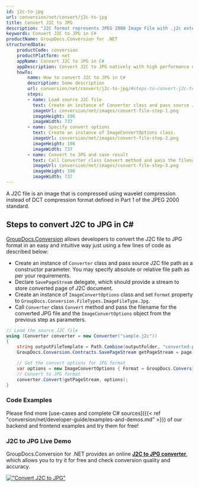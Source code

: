 ```yaml
---
id: j2c-to-jpg
url: conversion/net/convert/j2c-to-jpg
title: Convert J2C to JPG
description: "J2C format represents JPEG 2000 Image File with .j2c extension. Learn how to convert J2C to JPG file programmatically in C# language using GroupDocs.Conversion for .NET library."
keywords: Convert J2C to JPG in C#
productName: GroupDocs.Conversion for .NET
structuredData:
    productCode: conversion
    productPlatform: net
    appName: Convert J2C to JPG in C#
    appDescription: Convert J2C to JPG natively with high performance using C# language and server side GroupDocs.Conversion for .NET APIs, without the use of any software like Microsoft or Open Office.
    howTo:
        name: How to convert J2C to JPG in C# 
        description: Some description
        url: conversion/net/convert/j2c-to-jpg/#steps-to-convert-j2c-to-jpg-in-c
        steps:
        - name: Load source J2C file 
          text: Create an instance of Converter class and pass source J2C file path as a constructor parameter. You may specify absolute or relative file path as per your requirements. 
          imageUrl: conversion/net/images/convert-file-step-1.png
          imageHeight: 196
          imageWidth: 737
        - name: Specify convert options 
          text: Create an instance of ImageConvertOptions class.
          imageUrl: conversion/net/images/convert-file-step-2.png
          imageHeight: 196
          imageWidth: 737
        - name: Convert to JPG and save result 
          text: Call Converter class Convert method and pass the filename for the converted HTML file and the ImageConvertOptions object from the previous step as parameters.
          imageUrl: conversion/net/images/convert-file-step-3.png
          imageHeight: 196
          imageWidth: 737
---
```


A J2C file is an image that is compressed using wavelet compression instead of DCT compression format defined in Part 1 of the JPEG 2000 standard.

## Steps to convert J2C to JPG in C#

[GroupDocs.Conversion](https://products.groupdocs.com/conversion/net) allows developers to convert the J2C file to JPG format in an easy and intuitive way just using a few lines of code as described below:

* Create an instance of `Converter` class and pass source J2C file path as a constructor parameter. You may specify absolute or relative file path as per your requirements. 
* Declare `SavePageStream` delegate, which should provide a stream to store converted page of J2C document.
* Create an instance of `ImageConvertOptions` class and set `Format` property to `GroupDocs.Conversion.FileTypes.ImageFileType.Jpg`.
* Call `Converter` class `Convert` method and pass the filename for the converted JPG file and the `ImageConvertOptions` object from the previous step as parameters.

```csharp
// Load the source J2C file
using (Converter converter = new Converter("sample.j2c"))
{
    string outputFileTemplate = Path.Combine(outputFolder, "converted-page-{0}.jpg");
    GroupDocs.Conversion.Contracts.SavePageStream getPageStream = page => new FileStream(string.Format(outputFileTemplate, page), FileMode.Create);

    // Set the convert options for JPG format
    var options = new ImageConvertOptions { Format = GroupDocs.Conversion.FileTypes.ImageFileType.Jpg };   
    // Convert to JPG format
    converter.Convert(getPageStream, options);
}
```

### Code Examples

Please find more [use-cases and complete C# sources]({{< ref "conversion/net/developer-guide/examples-and-demos.md" >}}) of our backend and frontend examples and try them for free!

### J2C to JPG Live Demo

GroupDocs.Conversion for .NET provides an online [**J2C to JPG converter**](https://products.groupdocs.app/conversion/j2c-to-jpg), which allows you to try it for free and check conversion quality and accuracy.

[!["Convert J2C to JPG"](conversion/net/images/convert-to-jpg/convert-j2c-to-jpg.png)](https://products.groupdocs.app/conversion/j2c-to-jpg)